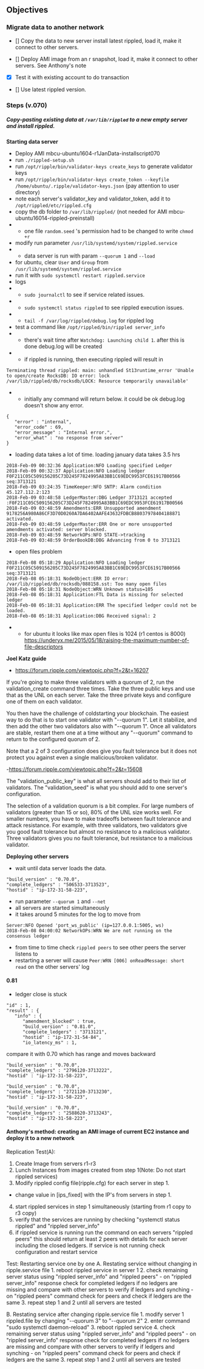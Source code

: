 ## Objectives

###  Migrate data to another network
- [] Copy the data to new server install latest rippled, load it, make it connect to other servers.

- [] Deploy AMI image from an r snapshot, load it, make it connect to other servers. See Anthony's note

- [x] Test it with existing account to do transaction

- [] Use latest rippled version.

### Steps (v.070)

##### Copy-pasting existing data at `/var/lib/rippled` to a new empty server and install rippled.

**Starting data server**
- Deploy AMI mbcu-ubuntu1604-r1JanData-installscript070
- run `./rippled-setup.sh`
- run `/opt/ripple/bin/validator-keys create_keys` to generate validator keys
- run `/opt/ripple/bin/validator-keys create_token --keyfile /home/ubuntu/.ripple/validator-keys.json` (pay attention to user directory)
- note each server's validator_key and validator_token, add it to `/opt/rippled/etc/rippled.cfg`
- copy the db folder to `/var/lib/rippled/` (not needed for AMI mbcu-ubuntu16014-rippled-preinstall)
- - one file `random.seed` 's permission had to be changed to write `chmod +r`
- modify run parameter `/usr/lib/systemd/system/rippled.service`
- - data server is run with param `--quorum 1` and `--load`
- for ubuntu, clear `User` and `Group` from `/usr/lib/systemd/system/rippled.service`
- run it with `sudo systemctl restart rippled.service`
- logs
- - `sudo journalctl` to see if service related issues.
- - `sudo systemctl status rippled` to see rippled execution issues.
- - `tail -f /var/log/rippled/debug.log` for rippled log
- test a command like `/opt/rippled/bin/rippled server_info`
- - there's wait time after `Watchdog: Launching child 1`. after this is done debug.log will be created
- - if rippled is running, then executing rippled will result in
```
Terminating thread rippled: main: unhandled St13runtime_error 'Unable to open/create RocksDB: IO error: lock /var/lib/rippled/db/rocksdb/LOCK: Resource temporarily unavailable'
```
- - initially any command will return below. it could be ok debug.log doesn't show any error.
```
{
   "error" : "internal",
   "error_code" : 69,
   "error_message" : "Internal error.",
   "error_what" : "no response from server"
}
```
- loading data takes a lot of time. loading january data takes 3.5 hrs
```
2018-Feb-09 00:32:36 Application:NFO Loading specified Ledger
2018-Feb-09 00:32:37 Application:NFO Loading ledger F0F211C05C509156205C73D245F7824995A83BB1C69EDC9953FCE61917B00566 seq:3713121
2018-Feb-09 03:24:35 TimeKeeper:NFO SNTP: Alarm condition 45.127.112.2:123
2018-Feb-09 03:48:58 LedgerMaster:DBG Ledger 3713121 accepted :F0F211C05C509156205C73D245F7824995A83BB1C69EDC9953FCE61917B00566
2018-Feb-09 03:48:59 Amendments:ERR Unsupported amendment 9178256A980A86CF3D70D0260A7DA6402AAFE43632FDBCB88037978404188871 activated.
2018-Feb-09 03:48:59 LedgerMaster:ERR One or more unsupported amendments activated: server blocked.
2018-Feb-09 03:48:59 NetworkOPs:NFO STATE->tracking
2018-Feb-09 03:48:59 OrderBookDB:DBG Advancing from 0 to 3713121
```
- open files problem
```
2018-Feb-08 05:18:29 Application:NFO Loading ledger F0F211C05C509156205C73D245F7824995A83BB1C69EDC9953FCE61917B00566 seq:3713121
2018-Feb-08 05:18:31 NodeObject:ERR IO error: /var/lib/rippled/db/rocksdb/088158.sst: Too many open files
2018-Feb-08 05:18:31 NodeObject:WRN Unknown status=105
2018-Feb-08 05:18:31 Application:FTL Data is missing for selected ledger
2018-Feb-08 05:18:31 Application:ERR The specified ledger could not be loaded.
2018-Feb-08 05:18:31 Application:DBG Received signal: 2
```

- - for ubuntu it looks like max open files is 1024 (r1 centos is 8000) https://underyx.me/2015/05/18/raising-the-maximum-number-of-file-descriptors

**Joel Katz guide**
- https://forum.ripple.com/viewtopic.php?f=2&t=16207

If you're going to make three validators with a quorum of 2, run the validation_create command three times. Take the three public keys and use that as the UNL on each server. Take the three private keys and configure one of them on each validator.

You then have the challenge of coldstarting your blockchain. The easiest way to do that is to start one validator with "--quorum 1". Let it stabilize, and then add the other two validators also with "--quorum 1". Once all validators are stable, restart them one at a time without any "--quorum" command to return to the configured quorum of 2.

Note that a 2 of 3 configuration does give you fault tolerance but it does not protect you against even a single malicious/broken validator.

-https://forum.ripple.com/viewtopic.php?f=2&t=15608

The "validation_public_key" is what all servers should add to their list of validators. The "validation_seed" is what you should add to one server's configuration.

The selection of a validation quorum is a bit complex. For large numbers of validators (greater than 15 or so), 80% of the UNL size works well. For smaller numbers, you have to make tradeoffs between fault tolerance and attack resistance. For example, with three validators, two validators give you good fault tolerance but almost no resistance to a malicious validator. Three validators gives you no fault tolerance, but resistance to a malicious validator.

**Deploying other servers**

- wait until data server loads the data.
```
"build_version" : "0.70.0",
"complete_ledgers" : "506533-3713523",
"hostid" : "ip-172-31-58-223",
```
- run parameter `--quorum 1` and `--net`
- all servers are started simultaneously
- it takes around 5 minutes for the log to move from
```
Server:NFO Opened 'port_ws_public' (ip=127.0.0.1:5005, ws)
2018-Feb-08 04:00:02 NetworkOPs:WRN We are not running on the consensus ledger
```
- from time to time check `rippled peers` to see other peers the server listens to
- restarting a server will cause `Peer:WRN [006] onReadMessage: short read` on the other servers' log

#### 0.81
- ledger close is stuck
```
"id" : 1,
"result" : {
   "info" : {
      "amendment_blocked" : true,
      "build_version" : "0.81.0",
      "complete_ledgers" : "3713121",
      "hostid" : "ip-172-31-54-84",
      "io_latency_ms" : 1,
```
compare it with 0.70 which has range and moves backward
```
"build_version" : "0.70.0",
"complete_ledgers" : "2796120-3713222",
"hostid" : "ip-172-31-58-223",

"build_version" : "0.70.0",
"complete_ledgers" : "2721120-3713230",
"hostid" : "ip-172-31-58-223",

"build_version" : "0.70.0",
"complete_ledgers" : "2588620-3713243",
"hostid" : "ip-172-31-58-223",
```

#### Anthony's method: creating an AMI image of current EC2 instance and deploy it to a new network

Replication Test(A):
1. Create Image from servers r1-r3
2. Lunch Instances from images created from step 1(Note: Do not start rippled services)
3. Modify rippled config file(ripple.cfg) for each server in step 1.
  - change value in [ips_fixed] with the IP's from servers in step 1.
4. start rippled services in step 1 simultaneously (starting from r1 copy to r3 copy)
5. verify that the services are running by checking "systemctl status rippled" and "rippled server_info"
6. if rippled service is running run the command on each servers "rippled peers" this should return at least 2 peers
  with details for each server including the closed ledgers. If service is not running check configuration and restart service

Test:
  Restarting service one by one
  A. Restating service without changing in ripple.service file
    1. reboot rippled service in server 1
    2. check remaining server status using "rippled server_info" and "rippled peers"
      - on "rippled server_info" response check for completed ledgers if no ledgers are missing
      and compare with other servers to verify if ledgers and synching
      - on "rippled peers" command check for peers and check if ledgers are the same
    3. repeat step 1 and 2 until all servers are tested

  B. Restating service after changing ripple.service file
    1. modify  server 1  rippled.file by changing "--quorum 3" to "--quorum 2"
    2. enter command "sudo systemctl daemon-reload"
    3. reboot rippled service
    4. check remaining server status using "rippled server_info" and "rippled peers"
      - on "rippled server_info" response check for completed ledgers if no ledgers are missing
      and compare with other servers to verify if ledgers and synching
      - on "rippled peers" command check for peers and check if ledgers are the same
    3. repeat step 1 and 2 until all servers are tested
